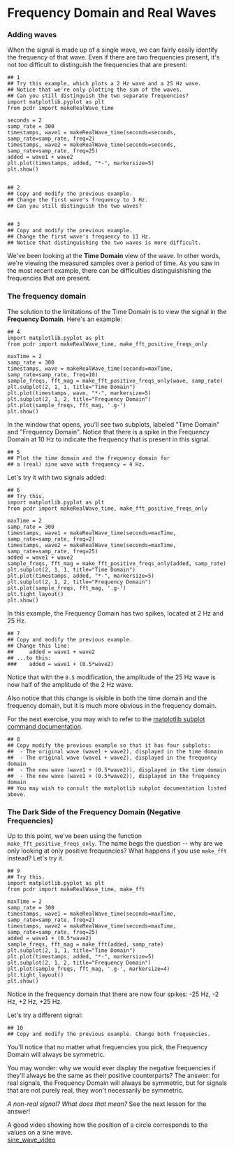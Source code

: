 # Frequency Domain and Real Waves

### Adding waves

When the signal is made up of a single wave, we can fairly easily identify the frequency of that wave. Even if there are two frequencies present, it's not too difficult to distinguish the frequencies that are present:

```python3
## 1
## Try this example, which plots a 2 Hz wave and a 25 Hz wave.
## Notice that we're only plotting the sum of the waves.
## Can you still distinguish the two separate frequencies?
import matplotlib.pyplot as plt
from pcdr import makeRealWave_time

seconds = 2
samp_rate = 300
timestamps, wave1 = makeRealWave_time(seconds=seconds, samp_rate=samp_rate, freq=2)
timestamps, wave2 = makeRealWave_time(seconds=seconds, samp_rate=samp_rate, freq=25)
added = wave1 + wave2
plt.plot(timestamps, added, "*-", markersize=5)
plt.show()


## 2
## Copy and modify the previous example.
## Change the first wave's frequency to 3 Hz.
## Can you still distinguish the two waves?


## 3
## Copy and modify the previous example.
## Change the first wave's frequency to 11 Hz.
## Notice that distinguishing the two waves is more difficult.
```

We've been looking at the **Time Domain** view of the wave. In other words, we're viewing the measured samples over a period of time. As you saw in the most recent example, there can be difficulties distinguishishing the frequencies that are present.

### The frequency domain

The solution to the limitations of the Time Domain is to view the signal in the **Frequency Domain**. Here's an example:

```python3
## 4
import matplotlib.pyplot as plt
from pcdr import makeRealWave_time, make_fft_positive_freqs_only

maxTime = 2
samp_rate = 300
timestamps, wave = makeRealWave_time(seconds=maxTime, samp_rate=samp_rate, freq=10)
sample_freqs, fft_mag = make_fft_positive_freqs_only(wave, samp_rate)
plt.subplot(2, 1, 1, title="Time Domain")
plt.plot(timestamps, wave, "*-", markersize=5)
plt.subplot(2, 1, 2, title="Frequency Domain")
plt.plot(sample_freqs, fft_mag, '.g-')
plt.show()
```

In the window that opens, you'll see two subplots, labeled "Time Domain" and "Frequency Domain". Notice that there is a spike in the Frequency Domain at 10 Hz to indicate the frequency that is present in this signal.

```python3
## 5
## Plot the time domain and the frequency domain for
## a (real) sine wave with frequency = 4 Hz.
```

Let's try it with two signals added:

```python3
## 6
## Try this.
import matplotlib.pyplot as plt
from pcdr import makeRealWave_time, make_fft_positive_freqs_only

maxTime = 2
samp_rate = 300
timestamps, wave1 = makeRealWave_time(seconds=maxTime, samp_rate=samp_rate, freq=2)
timestamps, wave2 = makeRealWave_time(seconds=maxTime, samp_rate=samp_rate, freq=25)
added = wave1 + wave2
sample_freqs, fft_mag = make_fft_positive_freqs_only(added, samp_rate)
plt.subplot(2, 1, 1, title="Time Domain")
plt.plot(timestamps, added, "*-", markersize=5)
plt.subplot(2, 1, 2, title="Frequency Domain")
plt.plot(sample_freqs, fft_mag, '.g-')
plt.tight_layout()
plt.show()
```

In this example, the Frequency Domain has two spikes, located at 2 Hz and 25 Hz.

```python3
## 7
## Copy and modify the previous example.
## Change this line:
##     added = wave1 + wave2
## ...to this:
###    added = wave1 + (0.5*wave2)
```

Notice that with the `0.5` modification, the amplitude of the 25 Hz wave is now half of the amplitude of the 2 Hz wave.

Also notice that this change is visible in both the time domain and the frequency domain, but it is much more obvious in the frequency domain.

For the next exercise, you may wish to refer to the [matplotlib subplot command documentation](https://matplotlib.org/stable/api/_as_gen/matplotlib.pyplot.subplot.html).

```python3
## 8
## Copy modify the previous example so that it has four subplots:
##  - The original wave (wave1 + wave2), displayed in the time domain
##  - The original wave (wave1 + wave2), displayed in the frequency domain
##  - The new wave (wave1 + (0.5*wave2)), displayed in the time domain
##  - The new wave (wave1 + (0.5*wave2)), displayed in the frequency domain
## You may wish to consult the matplotlib subplot documentation listed above.
```

### The Dark Side of the Frequency Domain (Negative Frequencies)

Up to this point, we've been using the function `make_fft_positive_freqs_only`. The name begs the question -- why are we only looking at only positive frequencies? What happens if you use `make_fft` instead? Let's try it.

```python3
## 9
## Try this.
import matplotlib.pyplot as plt
from pcdr import makeRealWave_time, make_fft

maxTime = 2
samp_rate = 300
timestamps, wave1 = makeRealWave_time(seconds=maxTime, samp_rate=samp_rate, freq=2)
timestamps, wave2 = makeRealWave_time(seconds=maxTime, samp_rate=samp_rate, freq=25)
added = wave1 + (0.5*wave2)
sample_freqs, fft_mag = make_fft(added, samp_rate)
plt.subplot(2, 1, 1, title="Time Domain")
plt.plot(timestamps, added, "*-", markersize=5)
plt.subplot(2, 1, 2, title="Frequency Domain")
plt.plot(sample_freqs, fft_mag, '.g-', markersize=4)
plt.tight_layout()
plt.show()
```

Notice in the frequency domain that there are now four spikes: -25 Hz, -2 Hz, +2 Hz, +25 Hz.

Let's try a different signal:

```python3
## 10
## Copy and modify the previous example. Change both frequencies.
```

You'll notice that no matter what frequencies you pick, the Frequency Domain will always be symmetric.

You may wonder: why we would ever display the negative frequencies if they'll always be the same as their positive counterparts? The answer: for real signals, the Frequency Domain will always be symmetric, but for signals that are not purely real, they won't necessarily be symmetric.

_A non-real signal? What does that mean?_ See the next lesson for the answer!

A good video showing how the position of a circle corresponds to the values on a sine wave.  
[sine_wave_video](https://www.youtube.com/watch?v=k8FXF1KjzY0&t=4s)


